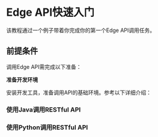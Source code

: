 # Edge API快速入门

该教程通过一个例子带着你完成你的第一个Edge API调用任务。

## 前提条件

调用Edge API需完成以下准备：

**准备开发环境**

安装开发工具，准备调用API的基础环境。参考以下详细介绍：

### 使用Java调用RESTful API

### 使用Python调用RESTful API
